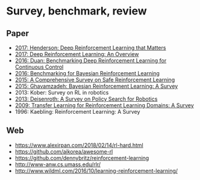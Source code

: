 # Survey, benchmark, review

## Paper
* [2017: Henderson: Deep Reinforcement Learning that Matters](https://arxiv.org/abs/1709.06560)
* [2017: Deep Reinforcement Learning: An Overview](https://arxiv.org/abs/1701.07274)
* [2016: Duan: Benchmarking Deep Reinforcement Learning for Continuous Control](https://arxiv.org/abs/1604.06778)
* [2016: Benchmarking for Bayesian Reinforcement Learning](http://journals.plos.org/plosone/article?id=10.1371/journal.pone.0157088)
* [2015: A Comprehensive Survey on Safe Reinforcement Learning](http://jmlr.org/papers/v16/garcia15a.html)
* [2015: Ghavamzadeh: Bayesian Reinforcement Learning: A Survey](https://arxiv.org/abs/1609.04436)
* 2013: Kober: Survey on RL in robotics
* [2013: Deisenroth: A Survey on Policy Search for Robotics](https://spiral.imperial.ac.uk/bitstream/10044/1/12051/7/fnt_corrected_2014-8-22.pdf)
* [2009: Transfer Learning for Reinforcement Learning Domains: A Survey](http://www.jmlr.org/papers/v10/taylor09a.html)
* 1996: Kaebling: Reinforcement Learning: A Survey

## Web
* https://www.alexirpan.com/2018/02/14/rl-hard.html
* https://github.com/aikorea/awesome-rl
* https://github.com/dennybritz/reinforcement-learning
* http://www-anw.cs.umass.edu/rlr/
* http://www.wildml.com/2016/10/learning-reinforcement-learning/
